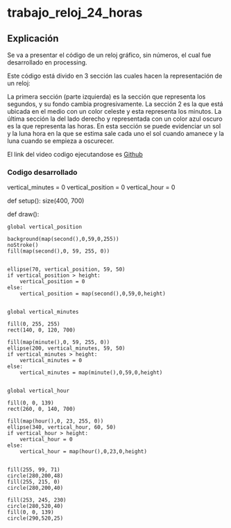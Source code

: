 # trabajo_reloj_24_horas

## Explicación
Se va a presentar el código de un reloj gráfico, sin números, el cual fue desarrollado en processing.

Este código está divido en 3 sección las cuales hacen la representación de un reloj:

La primera sección (parte izquierda) es la sección que representa los segundos, y su fondo cambia progresivamente.
La sección 2 es la que está ubicada en el medio con un color celeste y esta representa los minutos.
La última sección la del lado derecho y representada con un color azul oscuro es la que representa las horas. En esta sección se puede evidenciar un sol y la luna hora en la que se estima sale cada uno el sol cuando amanece y la luna cuando se empieza a oscurecer.

El link del video codigo ejecutandose es
[Github](https://youtu.be/48OSFfnmOR0)
### Codigo desarrollado

vertical_minutes = 0
vertical_position = 0
vertical_hour = 0


def setup():
    size(400, 700)

def draw():

    global vertical_position

    background(map(second(),0,59,0,255))
    noStroke()
    fill(map(second(),0, 59, 255, 0))
    
            
    ellipse(70, vertical_position, 59, 50)
    if vertical_position > height:
        vertical_position = 0
    else:
        vertical_position = map(second(),0,59,0,height)
        
        
    global vertical_minutes
    
    fill(0, 255, 255)    
    rect(140, 0, 120, 700)    
    
    fill(map(minute(),0, 59, 255, 0))
    ellipse(200, vertical_minutes, 59, 50)
    if vertical_minutes > height:
        vertical_minutes = 0
    else:
        vertical_minutes = map(minute(),0,59,0,height)
        
                
    global vertical_hour
    
    fill(0, 0, 139)
    rect(260, 0, 140, 700)
    
    fill(map(hour(),0, 23, 255, 0))
    ellipse(340, vertical_hour, 60, 50)
    if vertical_hour > height:
        vertical_hour = 0
    else:
        vertical_hour = map(hour(),0,23,0,height)


    fill(255, 99, 71)   
    circle(280,200,48) 
    fill(255, 215, 0)    
    circle(280,200,40)    
    
    fill(253, 245, 230)
    circle(280,520,40)
    fill(0, 0, 139)
    circle(290,520,25)